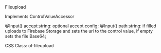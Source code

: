 Fileupload

Implements ControlValueAccessor

@Input() accept:string: optional accept config;
@Input() path:string: if filled uploads to Firebase Storage and sets the url to 
the control value, if empty sets the file Base64;

CSS Class: ol-fileupload